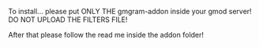 To install... please put ONLY THE gmgram-addon inside your gmod server! DO NOT UPLOAD THE FILTERS FILE! 

After that please follow the read me inside the addon folder!
